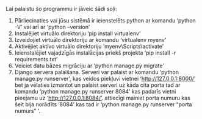 Lai palaistu šo programmu ir jāveic šādi soļi: 
1.	Pārliecinaties vai jūsu sistēmā ir ieienstelēts python ar komandu ‘python -V’ vai arī ar ‘python –version’
2.	Instalējiet virtuālo direktoriju ‘pip install virtualenv’
3.	Izveidojiet virtuālo direktoriju ar komandu ‘virtualenv myenv’
4.	Aktivējiet aktīvo virtuālo direktoriju ‘myenv\Scripts\activate’
5.	Ieienstalējiet vajadzīgās instalācijas priekš projekta ‘pip install -r requirements.txt’
6.	Veiciet datu bāzes migrāciju ar ‘python manage.py migrate’
7.	Django servera palaišana. Serveri var palaist ar komandu ‘python manage.py runserver’, kas veidos piekļuvi vietnei ‘http://127.0.0.1:8000/’ bet ja vēlaties izmantot un palaist serveri uz kāda cita porta tad ar komandu ‘python manage.py runserver 8084’ kas padarīs vietni pieejamu uz ‘http://127.0.0.1:8084/’. attiecīgi mainiet porta numuru kas šeit bija norādīts ‘8084’ kas tad ir ‘python manage.py runserver “porta numurs”  ’. 

